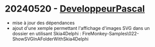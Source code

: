 # 20240520 - [DeveloppeurPascal](https://github.com/DeveloppeurPascal)

* mise à jour des dépendances
* ajout d'une xemple permettant l'affichage d'images SVG dans un dossier en utilisant Skia4Delphi : FireMonkey-Samples\022-ShowSVGInAFolderWithSkia4Delphi
